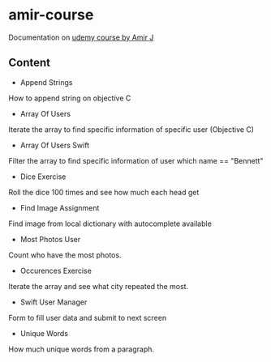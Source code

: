 # amir-course
Documentation on [udemy course by Amir J](https://www.udemy.com/course/complete-ios-bootcamp/learn/)

## Content
- Append Strings

How to append string on objective C

- Array Of Users

Iterate the array to find specific information of specific user (Objective C)

- Array Of Users Swift

Filter the array to find specific information of user which name == "Bennett"

- Dice Exercise

Roll the dice 100 times and see how much each head get

- Find Image Assignment

Find image from local dictionary with autocomplete available

- Most Photos User

Count who have the most photos.

- Occurences Exercise

Iterate the array and see what city repeated the most.

- Swift User Manager

Form to fill user data and submit to next screen

- Unique Words

How much unique words from a paragraph.
